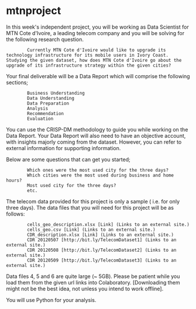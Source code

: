 # mtnproject
In this week's independent project, you will be working as Data Scientist for MTN Cote d'Ivoire, a leading telecom company and you will be solving for the following research question.


            Currently MTN Cote d'Ivoire would like to upgrade its technology infrastructure for its mobile users in Ivory Coast. Studying the given dataset, how does MTN Cote d'Ivoire go about the upgrade of its infrastructure strategy within the given cities?

Your final deliverable will be a Data Report which will comprise the following sections;

            Business Understanding 
            Data Understanding 
            Data Preparation 
            Analysis 
            Recommendation 
            Evaluation

You can use the CRISP-DM methodology to guide you while working on the Data Report. Your Data Report will also need to have an objective account, with insights majorly coming from the dataset. However, you can refer to external information for supporting information. 

Below are some questions that can get you started;

            Which ones were the most used city for the three days?
            Which cities were the most used during business and home hours?
            Most used city for the three days?
            etc. 

The telecom data provided for this project is only a sample ( i.e. for only three days).  The data files that you will need for this project will be as follows:

            cells_geo_description.xlsx [Link] (Links to an external site.)
            cells_geo.csv [Link] (Links to an external site.)
            CDR_description.xlsx [Link] (Links to an external site.)
            CDR 20120507 [http://bit.ly/TelecomDataset1] (Links to an external site.)
            CDR 20120508 [http://bit.ly/TelecomDataset2] (Links to an external site.)
            CDR 20120509 [http://bit.ly/TelecomDataset3] (Links to an external site.)

Data files 4, 5 and 6 are quite large (~ 5GB). Please be patient while you load them from the given url links into Colaboratory. [Downloading them might not be the best idea, not unless you intend to work offline].

You will use Python for your analysis.
